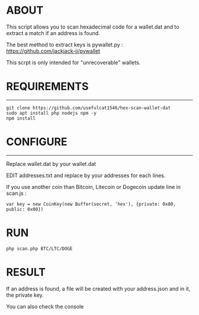 # ABOUT
This script allows you to scan hexadecimal code for a wallet.dat and to extract a match if an address is found.

The best method to extract keys is pywallet.py : https://github.com/jackjack-jj/pywallet

This scrpt is only intended for "unrecoverable" wallets.

# REQUIREMENTS
---------------------
```
git clone https://github.com/usefulcat1546/hex-scan-wallet-dat
sudo apt install php nodejs npm -y
npm install
```

# CONFIGURE
---------------------
Replace wallet.dat by your wallet.dat

EDIT addresses.txt and replace by your addresses for each lines.

If you use another coin than Bitcoin, Litecoin or Dogecoin update line in scan.js :
```
var key = new CoinKey(new Buffer(secret, 'hex'), {private: 0x80, public: 0x00})
```

# RUN
```
php scan.php BTC/LTC/DOGE
```

# RESULT
If an address is found, a file will be created with your address.json and in it, the private key.

You can also check the console

